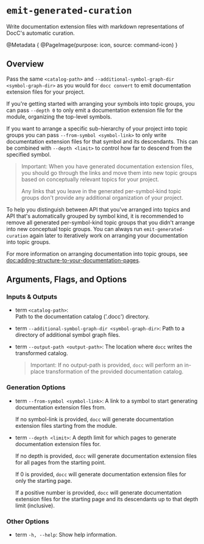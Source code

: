 # ``emit-generated-curation``

Write documentation extension files with markdown representations of DocC's automatic curation.

@Metadata {
    @PageImage(purpose: icon, source: command-icon)
}

## Overview

Pass the same `<catalog-path>` and `--additional-symbol-graph-dir <symbol-graph-dir>` as you would for `docc convert` to emit documentation extension files for your project.

If you're getting started with arranging your symbols into topic groups, you can pass `--depth 0` to only emit a documentation extension file for the module, organizing the top-level symbols. 

If you want to arrange a specific sub-hierarchy of your project into topic groups you can pass `--from-symbol <symbol-link>` to only write documentation extension files for that symbol and its descendants. This can be combined with `--depth <limit>` to control how far to descend from the specified symbol.

> Important:
> When you have generated documentation extension files, you should go through the links and move them into new topic groups based on conceptually relevant topics for your project.
>
> Any links that you leave in the generated per-symbol-kind topic groups don't provide any additional organization of your project. 

To help you distinguish between API that you've arranged into topics and API that's automatically grouped by symbol kind, it is recommended to remove all generated per-symbol-kind topic groups that you didn't arrange into new conceptual topic groups. You can always run `emit-generated-curation` again later to iteratively work on arranging your documentation into topic groups.

For more information on arranging documentation into topic groups, see <doc:adding-structure-to-your-documentation-pages>.

## Arguments, Flags, and Options

### Inputs & Outputs

- term `<catalog-path>`:          
  Path to the documentation catalog ('.docc') directory.

- term `--additional-symbol-graph-dir <symbol-graph-dir>`:
  Path to a directory of additional symbol graph files.

- term `--output-path <output-path>`:
  The location where `docc` writes the transformed catalog.

  > Important: If no output-path is provided, `docc` will perform an in-place transformation of the provided documentation catalog.

### Generation Options

- term `--from-symbol <symbol-link>`:
  A link to a symbol to start generating documentation extension files from.

  If no symbol-link is provided, `docc` will generate documentation extension files starting from the module.

- term `--depth <limit>`:
  A depth limit for which pages to generate documentation extension files for.

  If no depth is provided, `docc` will generate documentation extension files for all pages from the starting point.

  If 0 is provided, `docc` will generate documentation extension files for only the starting page.

  If a positive number is provided, `docc` will generate documentation extension files for the starting page and its descendants up to that depth limit (inclusive).

### Other Options

- term `-h, --help`:
  Show help information.

<!-- Copyright (c) 2024 Apple Inc and the Swift Project authors. All Rights Reserved. -->
